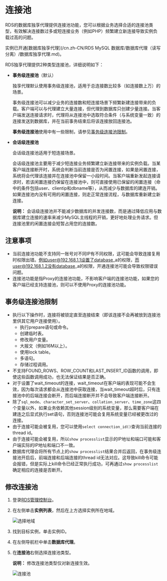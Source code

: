 # 连接池

RDS的数据库独享代理提供连接池功能，您可以根据业务选择合适的连接池类型，有效解决连接数过多或短连接业务（例如PHP）频繁建立新连接导致实例负载过高的问题。

实例已开通[数据库独享代理](/cn.zh-CN/RDS MySQL 数据库/数据库代理（读写分离）/数据库独享代理.md)。

RDS独享代理提供2种类型连接池，详细说明如下：

-   **事务级连接池**（默认）

    独享代理默认使用事务级连接池，适用于总连接数比较多（如连接数上万）的场景。

    事务级连接池可以减少业务的连接数和短连接场景下频繁新建连接带来的负载。客户端可以与代理建立大量连接，但代理到数据库只创建少量连接。当客户端发送连接请求时，代理将从连接池中选取符合条件（与系统变量一致）的连接发送到数据库，并在当前事务结束后将该连接放回连接池。

    **事务级连接池**使用中有一些限制，请参见[事务级连接池限制](#section_ug0_uuu_77j)。

-   **会话级连接池**

    会话级连接池适用于短连接场景。

    会话级连接池主要用于减少短连接业务频繁建立新连接带来的实例负载。当某客户端连接断开时，系统会判断当前连接是否为闲置连接，如果是闲置连接，系统将会代理该连接并在连接池中保留一小段时间。当客户端重新发起连接请求时，若该闲置连接仍保留在连接池中，则可直接使用已保留的闲置连接（命中的条件包括user、clientip和dbname等），从而减少与数据库的建连开销。如果连接池内没有可用的闲置连接，则走正常连接流程，与数据库重新建立新连接。

    **说明：** 会话级连接池并不能减少数据库的并发连接数，而是通过降低应用与数据库建立连接的速率来减少MySQL主线程的开销，更好地处理业务请求。但连接池里的闲置连接会短暂占用您的连接数。


## 注意事项

-   当前连接池功能不支持同一账号对不同IP有不同权限，这可能会导致连接复用时权限出错。例如user@192.168.1.1设置了database\_a的权限，而user@192.168.1.2没有database\_a的权限，开通连接池可能会导致权限错误问题。
-   连接池功能是指Proxy的连接池功能，不影响客户端的连接池功能，如果您的客户端已经支持连接池，则可以不使用Proxy的连接池功能。

## 事务级连接池限制

-   执行以下操作时，连接将被锁定直至连接结束（即该连接不会再被放到连接池里供其它用户连接使用）。
    -   执行prepare语句或命令。
    -   创建临时表。
    -   修改用户变量。
    -   大报文（例如16M以上）。
    -   使用lock table。
    -   多语句。
    -   存储过程调用。
-   不支持FOUND\_ROWS、ROW\_COUNT和LAST\_INSERT\_ID函数的调用，即使这些函数调用成功，也无法保证结果是否正确。
-   对于设置了wait\_timeout的连接，wait\_timeout在客户端的表现可能不会生效，因为每次请求都会从连接池中获取连接，当wait\_timeout超时后，只有连接池中的后端连接会断开，而后端连接断开并不会导致客户端连接断开。
-   除了`sql_mode`、`character_set_server`、`collation_server`、`time_zone`这四个变量以外，如果业务依赖其他session级别的系统变量，那么需要客户端在建连之后显式执行set语句，否则连接池可能会复用系统变量已经被更改过的连接。
-   由于连接可能会被复用，您可以使用`select connection_id()`查询当前连接的thread id。
-   由于连接可能会被复用，所以`show processlist`显示的IP地址和端口可能和客户端实际的IP地址和端口不一致。
-   数据库代理会将所有节点上的`show processlist`结果合并后返回，在事务级连接池开启后，前端连接和后端连接的thread id无法对应。这导致kill命令可能会报错，但是实际上kill命令已经正常执行成功，可再通过`show processlist`确定相应的连接是否断开。

## 修改连接池

1.  登录[RDS管理控制台](https://rds.console.aliyun.com/)。

2.  在左侧单击**实例列表**，然后在上方选择实例所在地域。

    ![选择地域](https://static-aliyun-doc.oss-accelerate.aliyuncs.com/assets/img/zh-CN/3074469951/p36543.png)

3.  找到目标实例，单击实例ID。

4.  在左侧导航栏中单击**数据库代理**。

5.  在**连接池**右侧选择连接池类型。

    **说明：** 修改连接池类型仅对新连接生效。

    ![连接池](https://static-aliyun-doc.oss-accelerate.aliyuncs.com/assets/img/zh-CN/0866037061/p71549.png)


